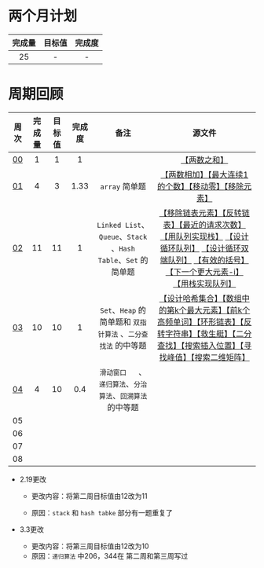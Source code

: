 # 两个月计划

| 完成量 | 目标值 | 完成度 |
| :----: | :----: | :----: |
|   25   |   -    |   -    |

# 周期回顾

|          周次          | 完成量 | 目标值 | 完成度 |                             备注                             |                            源文件                            |
| :--------------------: | :----: | :----: | :----: | :----------------------------------------------------------: | :----------------------------------------------------------: |
| [00](第〇周_付清晨.md) |   1    |   1    |   1    |                                                              |            [【两数之和】](Source/1.两数之和.cpp)             |
| [01](第一周_付清晨.md) |   4    |   3    |  1.33  |                        `array` 简单题                        | [【两数相加】](Source/2.两数相加.cpp)[【最大连续1的个数】](Source/485.最大连续-1-的个数.cpp)[【移动零】](Source/283.移动零.cpp)[【移除元素】](Source/27.移除元素.cpp) |
| [02](第二周_付清晨.md) |   11   |   11   |   1    | `Linked List`、`Queue`、`Stack` 、`Hash Table`、`Set` 的简单题 | [【移除链表元素】](Source/203.移除链表元素.cpp)[【反转链表】](Source/206.反转链表.cpp)[【最近的请求次数】](Source/933.最近的请求次数.cpp)  [【用队列实现栈】](Source/225.用队列实现栈.cpp)  [【设计循环队列】](Source/622.设计循环队列.cpp)  [【设计循环双端队列】](Source/641.设计循环双端队列.cpp) [【有效的括号】](Source/20.有效的括号.cpp)  [【下一个更大元素-i】](Source/496.下一个更大元素-i.cpp)  [【用栈实现队列】](Source/232.用栈实现队列.cpp) |
| [03](第三周_付清晨.md) |   10   |   10   |   1    | `Set`、`Heap` 的简单题和 `双指针算法` 、`二分查找法` 的中等题 | [【设计哈希集合】](Source/705.设计哈希集合.cpp)[【数组中的第k个最大元素】](Source/215.数组中的第k个最大元素.cpp)[【前k个高频单词】](Source/692.前k个高频单词.cpp)[【环形链表】](Source/141.环形链表.cpp)[【反转字符串】](Source/344.反转字符串.cpp)[【救生艇】](Source/881.救生艇.cpp)[【二分查找】](Source/704.二分查找.cpp)[【搜索插入位置】](Source/35.搜索插入位置.cpp)[【寻找峰值】](Source/162.寻找峰值.cpp)[【搜索二维矩阵】](Source/74.搜索二维矩阵.cpp) |
| [04](第四周_付清晨.md) |   4    |   10   |  0.4   | `滑动窗口	`、`递归算法`、`分治算法`、`回溯算法` 的中等题  |                                                              |
|           05           |        |        |        |                                                              |                                                              |
|           06           |        |        |        |                                                              |                                                              |
|           07           |        |        |        |                                                              |                                                              |
|           08           |        |        |        |                                                              |                                                              |

- 2.19更改

  - 更改内容：将第二周目标值由12改为11

  - 原因：`stack` 和 `hash tabke` 部分有一题重复了

- 3.3更改
  - 更改内容：将第三周目标值由12改为10
  - 原因：`递归算法` 中206，344在 第二周和第三周写过